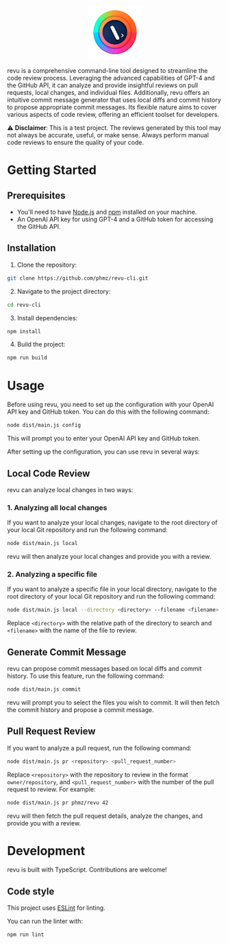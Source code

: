 <p align="center">
  <img src="logo/revu.webp" alt="Logo" width="25%">
</p>

revu is a comprehensive command-line tool designed to streamline the code review process. Leveraging the advanced capabilities of GPT-4 and the GitHub API, it can analyze and provide insightful reviews on pull requests, local changes, and individual files. Additionally, revu offers an intuitive commit message generator that uses local diffs and commit history to propose appropriate commit messages. Its flexible nature aims to cover various aspects of code review, offering an efficient toolset for developers.

⚠️ **Disclaimer**: This is a test project. The reviews generated by this tool may not always be accurate, useful, or make sense. Always perform manual code reviews to ensure the quality of your code.

# Getting Started

## Prerequisites

- You'll need to have [Node.js](https://nodejs.org/en/download/) and [npm](https://www.npmjs.com/get-npm) installed on your machine.
- An OpenAI API key for using GPT-4 and a GitHub token for accessing the GitHub API.

## Installation

1. Clone the repository:

```bash
git clone https://github.com/phmz/revu-cli.git
```

2. Navigate to the project directory:

```bash
cd revu-cli
```

3. Install dependencies:

```bash
npm install
```

4. Build the project:

```bash
npm run build
```

# Usage

Before using revu, you need to set up the configuration with your OpenAI API key and GitHub token. You can do this with the following command:

```bash
node dist/main.js config
```

This will prompt you to enter your OpenAI API key and GitHub token.

After setting up the configuration, you can use revu in several ways:

## Local Code Review

revu can analyze local changes in two ways:

### 1. Analyzing all local changes

If you want to analyze your local changes, navigate to the root directory of your local Git repository and run the following command:

```bash
node dist/main.js local
```

revu will then analyze your local changes and provide you with a review.

### 2. Analyzing a specific file

If you want to analyze a specific file in your local directory, navigate to the root directory of your local Git repository and run the following command:

```bash
node dist/main.js local --directory <directory> --filename <filename>
```

Replace `<directory>` with the relative path of the directory to search and `<filename>` with the name of the file to review.

## Generate Commit Message

revu can propose commit messages based on local diffs and commit history. To use this feature, run the following command:

```bash
node dist/main.js commit
```

revu will prompt you to select the files you wish to commit. It will then fetch the commit history and propose a commit message.

## Pull Request Review

If you want to analyze a pull request, run the following command:

```bash
node dist/main.js pr <repository> <pull_request_number>
```

Replace `<repository>` with the repository to review in the format `owner/repository`, and `<pull_request_number>` with the number of the pull request to review. For example:

```bash
node dist/main.js pr phmz/revu 42
```

revu will then fetch the pull request details, analyze the changes, and provide you with a review.

# Development

revu is built with TypeScript. Contributions are welcome!

## Code style

This project uses [ESLint](https://eslint.org/) for linting.

You can run the linter with:

```bash
npm run lint
```
